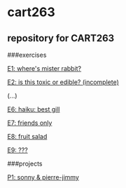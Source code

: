 # cart263
## repository for CART263 

###exercises

[E1: where's mister rabbit?](https://sbordel.github.io/cart263/exercises/wheres-mister-rabbit/index.html)

[E2: is this toxic or edible? (incomplete)](https://sbordel.github.io/cart263/exercises/slamina-new-game-plus/index.html)

(...)

[E6: haiku: best gill](https://sbordel.github.io/cart263/exercises/haiku-best-gill/index.html)

[E7: friends only](https://sbordel.github.io/cart263/exercises/friends-only/index.html)

[E8: fruit salad](https://sbordel.github.io/cart263/exercises/fruit-salad/index.html)

[E9: ???](https://sbordel.github.io/cart263/exercises/)

###projects

[P1: sonny & pierre-jimmy](https://sbordel.github.io/cart263/projects/a-night-at-the-movies/index.html)
